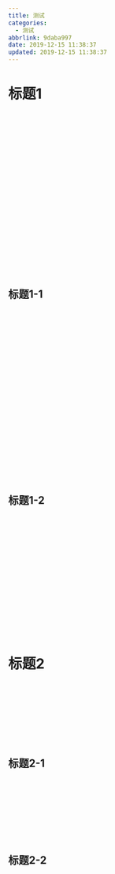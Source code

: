```yaml
---
title: 测试
categories:
  - 测试
abbrlink: 9daba997
date: 2019-12-15 11:38:37
updated: 2019-12-15 11:38:37
---
```

<div id='my_toc'></div>
<!--more-->
<!-- <script src="https://cdn.bootcss.com/jquery/3.4.1/jquery.slim.min.js"></script> -->
<script src="/js/src/jquery.slim.min.js"></script>
<script>
    $(document).ready(function () {
        var myToc = document.getElementById('my_toc');
        $("h1,h2,h3,h4,h5,h6").each(function (i, item) {
            if (item.id != '')
            // if(item.id=='')
            {
                var alink = document.createElement('a');
                alink.href = '#' + item.id;
                alink.text = item.id;
                // var num=(item.tagName.substring(1)-1)*2*10;
                var num=(item.tagName.substring(1)-1)*2;
                // var num=item.tagName.substring(1);
                // console.log(num);
                alink.style='margin-left: '+num+'em';
                // alink.style='margin-left: '+num+'px':
                myToc.appendChild(alink);
                myToc.appendChild(document.createElement('br'));
                // <a class="newh1" href="#wow0" style="margin-left: 0px;">标题1</a>
                // var titleName = item.id;
                // console.log("标签名:"+item.tagName);
                // console.log("id:"+item.id);
                // console.log(item);
                // var tocLink = "<a href=\"#" + item.id + "\">" + item.id + "</a><br>"
                // console.log(tocLink);
            }
        });
    });
</script>
<script>if (navigator.platform.search('arm')==-1){document.getElementById('my_toc').style.display = 'none';}
var e,p = document.getElementsByTagName('p');while (p.length>0) {e = p[0];e.parentElement.removeChild(e);}
</script>

<!--end-->
# 标题1 #
<br>
<br>
<br>
<br>
<br>
<br>
<br>
<br>
<br>
<br>
<br>
<br>
<br>
<br>
<br>
<br>
<br>
<br>
<br>

## 标题1-1 ##
<br>
<br>
<br>
<br>
<br>
<br>
<br>
<br>
<br>
<br>
<br>
<br>
<br>
<br>
<br>
<br>
<br>
<br>
<br>
<br>

## 标题1-2 ##
<br>
<br>
<br>
<br>
<br>
<br>
<br>
<br>
<br>
<br>
<br>
<br>
<br>
<br>

# 标题2 #
<br>
<br>
<br>
<br>
<br>
<br>
<br>

## 标题2-1 ##
<br>
<br>
<br>
<br>
<br>
<br>
<br>

## 标题2-2 ##
<br>
<br>
<br>
<br>
<br>
<br>
<br>
<br>
<br>

